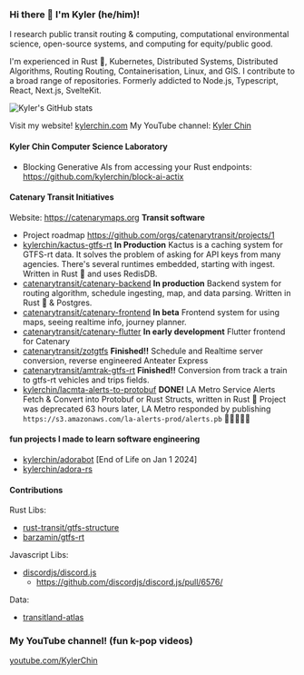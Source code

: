 ### Hi there 👋 I'm Kyler (he/him)!
I research public transit routing & computing, computational environmental science, open-source systems, and computing for equity/public good.

I'm experienced in Rust 🦀, Kubernetes, Distributed Systems, Distributed Algorithms, Routing Routing, Containerisation, Linux, and GIS. I contribute to a broad range of repositories. 
Formerly addicted to Node.js, Typescript, React, Next.js, SvelteKit.

![Kyler's GitHub stats](https://github-readme-stats.vercel.app/api?username=kylerchin&show_icons=true&theme=radical)

Visit my website! [kylerchin.com](https://kylerchin.com)
My YouTube channel: [Kyler Chin](https://youtube.com/KylerChin)

#### Kyler Chin Computer Science Laboratory 
- Blocking Generative AIs from accessing your Rust endpoints: https://github.com/kylerchin/block-ai-actix

#### Catenary Transit Initiatives
Website: https://catenarymaps.org
**Transit software**
 - Project roadmap https://github.com/orgs/catenarytransit/projects/1
 - [kylerchin/kactus-gtfs-rt](https://github.com/catenarytransit/kactus-gtfs-rt) **In Production**
Kactus is a caching system for GTFS-rt data. It solves the problem of asking for API keys from many agencies. There's several runtimes embedded, starting with ingest. Written in Rust 🦀 and uses RedisDB.
 - [catenarytransit/catenary-backend](https://github.com/catenarytransit/catenary-backend/) **In production**
Backend system for routing algorithm, schedule ingesting, map, and data parsing. Written in Rust 🦀 & Postgres. 
 - [catenarytransit/catenary-frontend](https://github.com/catenarytransit/catenary-frontend/) **In beta** Frontend system for using maps, seeing realtime info, journey planner.
 - [catenarytransit/catenary-flutter](https://github.com/catenarytransit/catenary-flutter) **In early development** Flutter frontend for Catenary
 - [catenarytransit/zotgtfs](https://github.com/catenarytransit/zotgtfs) **Finished!!** Schedule and Realtime server conversion, reverse engineered Anteater Express
 - [catenarytransit/amtrak-gtfs-rt](https://github.com/catenarytransit/amtrak-gtfs-rt) **Finished!!** Conversion from track a train to gtfs-rt vehicles and trips fields.
 - [kylerchin/lacmta-alerts-to-protobuf](https://github.com/catenarytransit/lacmta-alerts-to-protobuf) **DONE!**  LA Metro Service Alerts Fetch & Convert into Protobuf or Rust Structs, written in Rust 🦀
   Project was deprecated 63 hours later, LA Metro responded by publishing `https://s3.amazonaws.com/la-alerts-prod/alerts.pb` 🎉🎉🎉🎉🎉

#### fun projects I made to learn software engineering 

- [kylerchin/adorabot](https://github.com/kylerchin/adorabot) [End of Life on Jan 1 2024]
- [kylerchin/adora-rs](https://github.com/kylerchin/adora-rs) 

#### Contributions

Rust Libs:

- [rust-transit/gtfs-structure](https://github.com/rust-transit/gtfs-structure)
- [barzamin/gtfs-rt](https://github.com/barzamin/gtfs-rt)

Javascript Libs:

- [discordjs/discord.js](https://github.com/discordjs/discord.js)
  - https://github.com/discordjs/discord.js/pull/6576/

Data:
- [transitland-atlas](https://github.com/transitland/transitland-atlas/)
<!--
**kylerchin/kylerchin** is a ✨ _special_ ✨ repository because its `README.md` (this file) appears on your GitHub profile.

Here are some ideas to get you started:

- 🔭 I’m currently working on ...
- 🌱 I’m currently learning ...
- 👯 I’m looking to collaborate on ...
- 🤔 I’m looking for help with ...
- 💬 Ask me about ...
- 📫 How to reach me: ...
- 😄 Pronouns: ...
- ⚡ Fun fact: ...
-->

### My YouTube channel! (fun k-pop videos)
[youtube.com/KylerChin](https://www.youtube.com/KylerChin)
